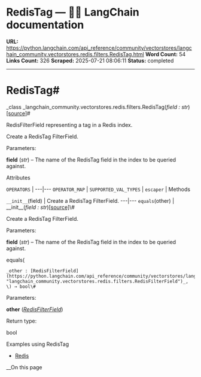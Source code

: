 # RedisTag — 🦜🔗 LangChain  documentation

**URL:** https://python.langchain.com/api_reference/community/vectorstores/langchain_community.vectorstores.redis.filters.RedisTag.html
**Word Count:** 54
**Links Count:** 326
**Scraped:** 2025-07-21 08:06:11
**Status:** completed

---

# RedisTag\#

_class _langchain\_community.vectorstores.redis.filters.RedisTag\(_field : str_\)[\[source\]](https://python.langchain.com/api_reference/_modules/langchain_community/vectorstores/redis/filters.html#RedisTag)\#     

RedisFilterField representing a tag in a Redis index.

Create a RedisTag FilterField.

Parameters:     

**field** \(_str_\) – The name of the RedisTag field in the index to be queried against.

Attributes

`OPERATORS` |    ---|---   `OPERATOR_MAP` |    `SUPPORTED_VAL_TYPES` |    `escaper` |       Methods

`__init__`\(field\) | Create a RedisTag FilterField.   ---|---   `equals`\(other\) |       \_\_init\_\_\(_field : str_\)[\[source\]](https://python.langchain.com/api_reference/_modules/langchain_community/vectorstores/redis/filters.html#RedisTag.__init__)\#     

Create a RedisTag FilterField.

Parameters:     

**field** \(_str_\) – The name of the RedisTag field in the index to be queried against.

equals\(

    _other : [RedisFilterField](https://python.langchain.com/api_reference/community/vectorstores/langchain_community.vectorstores.redis.filters.RedisFilterField.html#langchain_community.vectorstores.redis.filters.RedisFilterField "langchain_community.vectorstores.redis.filters.RedisFilterField")_, \) → bool\#     

Parameters:     

**other** \([_RedisFilterField_](https://python.langchain.com/api_reference/community/vectorstores/langchain_community.vectorstores.redis.filters.RedisFilterField.html#langchain_community.vectorstores.redis.filters.RedisFilterField "langchain_community.vectorstores.redis.filters.RedisFilterField")\)

Return type:     

bool

Examples using RedisTag

  * [Redis](https://python.langchain.com/docs/integrations/vectorstores/redis/)

__On this page